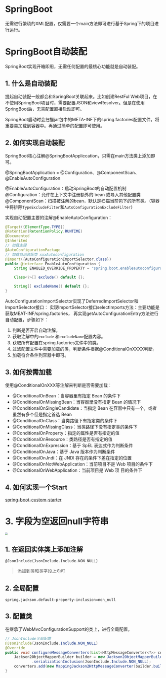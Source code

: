 # SpringBoot
无需进行繁琐的XML配置，仅需要一个main方法即可进行基于Spring下的项目进行运行。

# SpringBoot自动装配
SpringBoot实现开箱即用，无需任何配置的最核心功能就是自动装配。

## 1. 什么是自动装配
提起自动装配一般都会和SpringBoot关联起来。比如创建RestFul Web项目，在不使用SpringBoot项目时，需要配置JSON和viewResolver。但是在使用
SpringBoot后，无需配置直接启动即可。

SpringBoot启动时会扫描jar包中的META-INF下的spring.factories配置文件，将重要类加载到容器中。再通过简单的配置即可使用。

## 2. 如何实现自动装配
SpringBoot核心注解@SpringBootAppliccation，只需在main方法类上添加即可。

@SpringBootApplication = @Configuration、@ComponentScan、@EnableAutoConfiguration

@EnableAutoConfiguration：启动SpringBoot的自动配置机制
@Configuration：允许在上下文中注册额外的 bean 或导入其他配置类
@ComponentScan：扫描被注解的bean，默认是扫描当前包下的所有类。（容器中将排除`TypeExcludeFilter`和`AutoConfigurationExcludeFilter`）

实现自动配置主要的注解@EnableAutoConfiguration：
```java
@Target({ElementType.TYPE})
@Retention(RetentionPolicy.RUNTIME)
@Documented
@Inherited
// 加载主键
@AutoConfigurationPackage
// 加载自动装配类 xxxAutoconfiguration
@Import({AutoConfigurationImportSelector.class})
public @interface EnableAutoConfiguration {
    String ENABLED_OVERRIDE_PROPERTY = "spring.boot.enableautoconfiguration";

    Class<?>[] exclude() default {};

    String[] excludeName() default {};
}
```

AutoConfigurationImportSelector实现了DeferredImportSelector和ImportSelector接口：
实现ImportSelector接口selectImports方法：主要功能是获取MEAT-INF/spring.factories，
再实现getAutoConfigurationEntry方法进行自动配置，步骤如下：
1. 判断是否开启自动注解。
2. 获取注解中的`exclude` 和`excludeName`配置内容。
3. 获取所有配置在spring.factories文件中的类。
4. 过滤配置文件中需要加载的类，判断条件根据@ConditionalOnXXXX判断。
5. 加载符合条件到容器中即可。

## 3. 如何按需加载
使用@ConditionalOnXXX等注解来判断是否需要加载：
- @ConditionalOnBean：当容器里有指定 Bean 的条件下
- @ConditionalOnMissingBean：当容器里没有指定 Bean 的情况下
- @ConditionalOnSingleCandidate：当指定 Bean 在容器中只有一个，或者虽然有多个但是指定首选 Bean
- @ConditionalOnClass：当类路径下有指定类的条件下
- @ConditionalOnMissingClass：当类路径下没有指定类的条件下
- @ConditionalOnProperty：指定的属性是否有指定的值
- @ConditionalOnResource：类路径是否有指定的值
- @ConditionalOnExpression：基于 SpEL 表达式作为判断条件
- @ConditionalOnJava：基于 Java 版本作为判断条件
- @ConditionalOnJndi：在 JNDI 存在的条件下差在指定的位置
- @ConditionalOnNotWebApplication：当前项目不是 Web 项目的条件下
- @ConditionalOnWebApplication：当前项目是 Web 项 目的条件下

## 4. 如何实现一个Start
[spring-boot-custom-starter](https://github.com/xiaoyu2017/spring-boot-custom-starter)



# 3. 字段为空返回null字符串

<img src="/Users/yujiangzhong/IdeaProjects/JavaOffer/img/SpringBoot/SpringBoot1.jpg" style="zoom:50%;" />



## 1. 在返回实体类上添加注解

`@JsonInclude(JsonInclude.Include.NON_NULL)`

> 添加到类和类字段上均可

## 2. 全局配置

`spring.jackson.default-property-inclusion=non_null`

## 3. 配置类

在继承了WebMvcConfigurationSupport的类上，进行全局配置。

```java
// JsonInclude全局配置
@JsonInclude(JsonInclude.Include.NON_NULL)
@Override
public void configureMessageConverters(List<HttpMessageConverter<?>> converters) {
    Jackson2ObjectMapperBuilder builder = new Jackson2ObjectMapperBuilder()
            .serializationInclusion(JsonInclude.Include.NON_NULL);
    converters.add(new MappingJackson2HttpMessageConverter(builder.build()));
}
```

